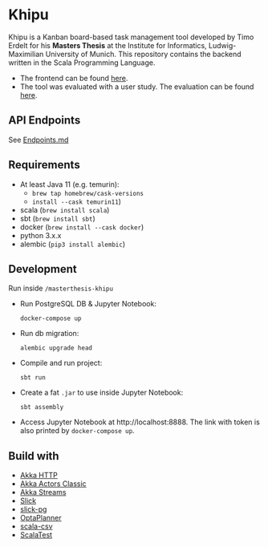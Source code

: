 # Khipu

Khipu is a Kanban board-based task management tool developed by Timo Erdelt for his __Masters Thesis__ at the Institute for Informatics, Ludwig-Maximilian University of Munich. This repository contains the backend written in the Scala Programming Language. 

- The frontend can be found [here](https://github.com/tmrdlt/masterthesis-khipu-frontend).
- The tool was evaluated with a user study. The evaluation can be found [here](https://github.com/tmrdlt/masterthesis-evaluation).

## API Endpoints
See [Endpoints.md](Endpoints.md)

## Requirements
- At least Java 11 (e.g. temurin):
    - `brew tap homebrew/cask-versions`
    - `install --cask temurin11`)
- scala (`brew install scala`)
- sbt (`brew install sbt`)
- docker (`brew install --cask docker`)
- python 3.x.x
- alembic (`pip3 install alembic`)

## Development
Run inside `/masterthesis-khipu`
- Run PostgreSQL DB & Jupyter Notebook:
  ```
  docker-compose up
  ```
- Run db migration:
  ```
  alembic upgrade head
  ```
- Compile and run project:
  ```
  sbt run
  ```
- Create a fat `.jar` to use inside Jupyter Notebook:
  ```
  sbt assembly
  ```
- Access Jupyter Notebook at http://localhost:8888. The link with token is also printed by `docker-compose up`.

## Build with
- [Akka HTTP](https://doc.akka.io/docs/akka-http/current/index.html)
- [Akka Actors Classic](https://doc.akka.io/docs/akka/current/index-classic.html)
- [Akka Streams](https://doc.akka.io/docs/akka/current/stream/index.html)
- [Slick](https://scala-slick.org/)
- [slick-pg](https://github.com/tminglei/slick-pg)
- [OptaPlanner](https://www.optaplanner.org/)
- [scala-csv](https://github.com/tototoshi/scala-csv)
- [ScalaTest](https://www.scalatest.org/)
